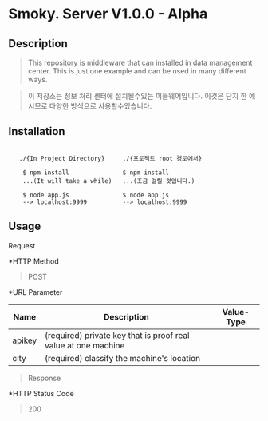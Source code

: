 Smoky. Server V1.0.0 - Alpha
===============================


Description
-----------

>This repository is middleware that can installed in data management center. This is just one example and can be used in many different ways.

>이 저장소는 정보 처리 센터에 설치될수있는 미들웨어입니다. 이것은 단지 한 예시므로 다양한 방식으로 사용할수있습니다.

Installation
------------
~~~

   ./{In Project Directory}     ./{프로젝트 root 경로에서}  

    $ npm install               $ npm install
    ...(It will take a while)   ...(조금 걸릴 것입니다.)

    $ node app.js               $ node app.js
    --> localhost:9999          --> localhost:9999

~~~

Usage
-----

Request

*HTTP Method

>POST

*URL Parameter


| Name          | Description                                                  | Value-Type |
|---------------|--------------------------------------------------------------|------------|
|apikey         |(required) private key that is proof real value at one machine|<String>    |
|city           |(required) classify the machine's location                    |<Stiing>    |


>Response

*HTTP Status Code

>200
